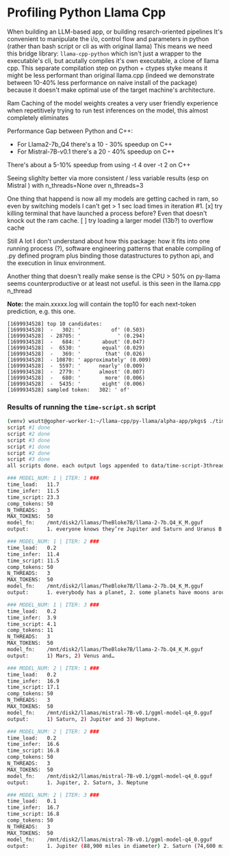 # Profiling Python Llama Cpp


When building an LLM-based app, or building resarch-oriented pipelines It's convenient to manipulate the i/o, control flow and parameters in python (rather than bash script or cli as with original llama) This means we need this bridge library: `llama-cpp-python` which isn't just a wrapper to the executable's cli, but acutally compiles it's own executable, a clone of llama cpp. This separate compilation step on python + ctypes styke means it might be less performant than original llama.cpp (indeed we demonstrate between 10-40% less performance on naive install of the package) because it doesn't make optimal use of the target machine's architecture.


Ram Caching of the model weights creates a very user friendly experience when repetitively trying to run test inferences on the model, this almost completely eliminates 

Performance Gap between Python and C++:
 - For Llama2-7b_Q4 there's a 10 - 30% speedup on C++
 - For Mistral-7B-v0.1 there's a 20 - 40% speedup on C++

There's about a 5-10% speedup from using -t 4 over -t 2 on C++

Seeing slighlty better via more consistent / less variable results (esp on Mistral ) with n_threads=None over n_threads=3

One thing that happend is now all my models are getting cached in ram, so even by switching models I can't get > 1 sec load times in iteration #1.
 [x] try killing terminal that have launched a process before? Even that doesn't knock out the ram cache.
 [ ] try loading a larger model (13b?) to overflow cache

Still A lot I don't understand about how this package: how it fits into one running process (?), software engineering patterns that enable compiling of .py defined program plus binding those datastructures to python api, and the execution in linux environment. 

Another thing that doesn't really make sense is the CPU > 50% on py-llama seems counterproductive or at least not useful. is this seen in the llama.cpp n_thread

**Note:** the main.xxxxx.log will contain the top10 for each next-token prediction, e.g. this one.

```
[1699934528] top 10 candidates:
[1699934528]  -   302: '          of' (0.503)
[1699934528]  - 28705: '            ' (0.294)
[1699934528]  -   684: '       about' (0.047)
[1699934528]  -  6530: '       equal' (0.029)
[1699934528]  -   369: '        that' (0.026)
[1699934528]  - 10870: ' approximately' (0.009)
[1699934528]  -  5597: '      nearly' (0.009)
[1699934528]  -  2779: '      almost' (0.007)
[1699934528]  -   680: '        more' (0.006)
[1699934528]  -  5435: '       eight' (0.006)
[1699934528] sampled token:   302: ' of'
```

### Results of running the `time-script.sh` script

```bash
(venv) wsutt@gopher-worker-1:~/llama-cpp/py-llama/alpha-app/pkgs$ ./time-script.sh 
script #1 done
script #2 done
script #3 done
script #1 done
script #2 done
script #3 done
all scripts done. each output logs appended to data/time-script-3thread.log

### MODEL_NUM: 1 | ITER: 1 ###
time_load:   11.7
time_infer:  11.5
time_script: 23.3
comp_tokens: 50
N_THREADS:   3
MAX_TOKENS:  50
model_fn:    /mnt/disk2/llamas/TheBloke7B/llama-2-7b.Q4_K_M.gguf
output:      1. everyone knows they’re Jupiter and Saturn and Uranus B. 2.

### MODEL_NUM: 1 | ITER: 2 ###
time_load:   0.2
time_infer:  11.4
time_script: 11.5
comp_tokens: 50
N_THREADS:   3
MAX_TOKENS:  50
model_fn:    /mnt/disk2/llamas/TheBloke7B/llama-2-7b.Q4_K_M.gguf
output:      1. everybody has a planet, 2. some planets have moons around them, 3. Pluto is only an object.

### MODEL_NUM: 1 | ITER: 3 ###
time_load:   0.2
time_infer:  3.9
time_script: 4.1
comp_tokens: 11
N_THREADS:   3
MAX_TOKENS:  50
model_fn:    /mnt/disk2/llamas/TheBloke7B/llama-2-7b.Q4_K_M.gguf
output:      1) Mars, 2) Venus and…

### MODEL_NUM: 2 | ITER: 1 ###
time_load:   0.2
time_infer:  16.9
time_script: 17.1
comp_tokens: 50
N_THREADS:   3
MAX_TOKENS:  50
model_fn:    /mnt/disk2/llamas/mistral-7B-v0.1/ggml-model-q4_0.gguf
output:      1) Saturn, 2) Jupiter and 3) Neptune.

### MODEL_NUM: 2 | ITER: 2 ###
time_load:   0.2
time_infer:  16.6
time_script: 16.8
comp_tokens: 50
N_THREADS:   3
MAX_TOKENS:  50
model_fn:    /mnt/disk2/llamas/mistral-7B-v0.1/ggml-model-q4_0.gguf
output:      1. Jupiter, 2. Saturn, 3. Neptune

### MODEL_NUM: 2 | ITER: 3 ###
time_load:   0.1
time_infer:  16.7
time_script: 16.8
comp_tokens: 50
N_THREADS:   3
MAX_TOKENS:  50
model_fn:    /mnt/disk2/llamas/mistral-7B-v0.1/ggml-model-q4_0.gguf
output:      1. Jupiter (88,900 miles in diameter) 2. Saturn (74,600 miles in diameter) 3. Neptune (30,800 miles in diameter)
```